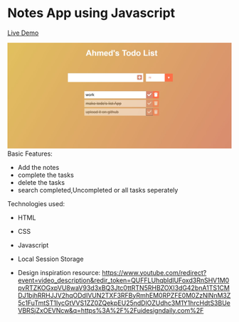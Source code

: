 # Notes App using Javascript

<a href="https://todolistahmed.vercel.app/">Live Demo</a>

<img src="https://github.com/ahmadrazach/Javascript-Challanges/blob/main/Todo%20App/thumbnail.jpg" alt="Demo image"/>
Basic Features:

- Add the notes
- complete the tasks
- delete the tasks
- search completed,Uncompleted or all tasks seperately

Technologies used:

- HTML
- CSS
- Javascript
- Local Session Storage

- Design inspiration resource:
  https://www.youtube.com/redirect?event=video_description&redir_token=QUFFLUhqbldlUFoxd3RnSHV1M0pvRTZKOGxpVU8waV93d3xBQ3Jtc0ttRTN5RHBZOXI3dG42bnA1TS1CMDJ1bjhRRHJJV2hqODdIVUN2TXF3RFByRmhEM0RPZFE0M0ZzNlNnM3Z5c1FuTmtST1IycGtVVS1ZZ0ZQekpEU25ndDlOZUdhc3M1Y1hrcHdtS3BUeVBRSjZxOEVNcw&q=https%3A%2F%2Fuidesigndaily.com%2F
